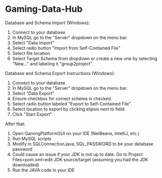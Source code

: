 # Gaming-Data-Hub

Database and Schema Import (Windows):
1. Connect to your database.
2. In MySQL go to the "Server" dropdown on the menu bar.
3. Select "Data Import"
4. Select radio button "Import from Self-Contained File"
5. Select file location.
6. Select Target Schema from dropdown or create a new one by selecting "New..."
   and labeling it "group2project".

Database and Schema Export Instructions (Windows):
1. Connect to your database.
2. In MySQL go to the "Server" dropdown on the menu bar.
3. Select "Data Export"
4. Ensure checkbox for correct schema is checked.
5. Select radio button labeled "Export to Self-Contained File".
6. Select location to export by clicking elipsis next to field.
7. Click "Start Export"

After that:
1. Open GamingPlatformGUI on your IDE (NetBeans, IntelliJ, etc.)
2. Run MySQL scripts
3. Modify in SQLConnection.java, SQL_PASSWORD to be your database password
4. Could cause an issue if your JDK is not up to date. Go to Project Files>pom.xml>edit JDK source/target (assuming you had the JDK downloaded)
5. Run the JAVA code in your IDE
